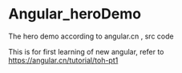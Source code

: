 # Angular_heroDemo
The hero demo according to angular.cn , src code

This is for first learning of new angular, refer to https://angular.cn/tutorial/toh-pt1
